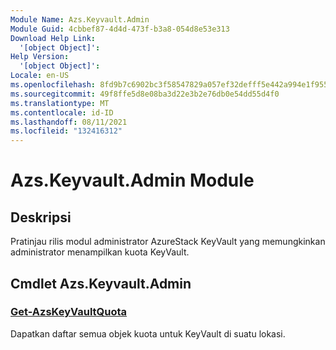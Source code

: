 ```yaml
---
Module Name: Azs.Keyvault.Admin
Module Guid: 4cbbef87-4d4d-473f-b3a8-054d8e53e313
Download Help Link:
  '[object Object]': 
Help Version:
  '[object Object]': 
Locale: en-US
ms.openlocfilehash: 8fd9b7c6902bc3f58547829a057ef32defff5e442a994e1f955fd780c555fbfa
ms.sourcegitcommit: 49f8ffe5d8e08ba3d22e3b2e76db0e54dd55d4f0
ms.translationtype: MT
ms.contentlocale: id-ID
ms.lasthandoff: 08/11/2021
ms.locfileid: "132416312"
---
```

# Azs.Keyvault.Admin Module
## Deskripsi
Pratinjau rilis modul administrator AzureStack KeyVault yang memungkinkan administrator menampilkan kuota KeyVault. 

## Cmdlet Azs.Keyvault.Admin
### [Get-AzsKeyVaultQuota](Get-AzsKeyVaultQuota.md)
Dapatkan daftar semua objek kuota untuk KeyVault di suatu lokasi.

